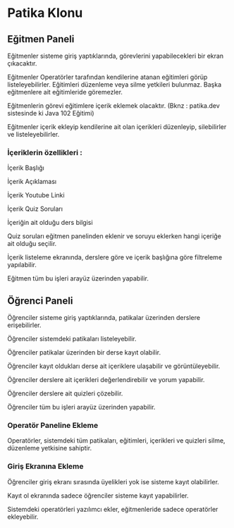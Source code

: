 # Patika Klonu

## Eğitmen Paneli

Eğitmenler sisteme giriş yaptıklarında, görevlerini yapabilecekleri bir ekran çıkacaktır.

Eğitmenler Operatörler tarafından kendilerine atanan eğitimleri görüp listeleyebilirler. Eğitimleri düzenleme veya silme yetkileri bulunmaz. Başka eğitmenlere ait eğitimleride göremezler.


Eğitmenlerin görevi eğitimlere içerik eklemek olacaktır. (Bknz : patika.dev sistesinde ki Java 102 Eğitimi)


Eğitmenler içerik ekleyip kendilerine ait olan içerikleri düzenleyip, silebilirler ve listeleyebilirler.


### İçeriklerin özellikleri :


İçerik Başlığı


İçerik Açıklaması


İçerik Youtube Linki


İçerik Quiz Soruları


İçeriğin ait olduğu ders bilgisi


Quiz soruları eğitmen panelinden eklenir ve soruyu eklerken hangi içeriğe ait olduğu seçilir.


İçerik listeleme ekranında, derslere göre ve içerik başlığına göre filtreleme yapılabilir.


Eğitmen tüm bu işleri arayüz üzerinden yapabilir.


## Öğrenci Paneli


Öğrenciler sisteme giriş yaptıklarında, patikalar üzerinden derslere erişebilirler.

Öğrenciler sistemdeki patikaları listeleyebilir.


Öğrenciler patikalar üzerinden bir derse kayıt olabilir.


Öğrenciler kayıt oldukları derse ait içeriklere ulaşabilir ve görüntüleyebilir.


Öğrenciler derslere ait içerikleri değerlendirebilir ve yorum yapabilir.


Öğrenciler derslere ait quizleri çözebilir.


Öğrenciler tüm bu işleri arayüz üzerinden yapabilir.


### Operatör Paneline Ekleme


Operatörler, sistemdeki tüm patikaları, eğitimleri, içerikleri ve quizleri silme, düzenleme yetkisine sahiptir.


### Giriş Ekranına Ekleme


Öğrenciler giriş ekranı sırasında üyelikleri yok ise sisteme kayıt olabilirler.


Kayıt ol ekranında sadece öğrenciler sisteme kayıt yapabilirler.


Sistemdeki operatörleri yazılımcı ekler, eğitmenleride sadece operatörler ekleyebilir.
